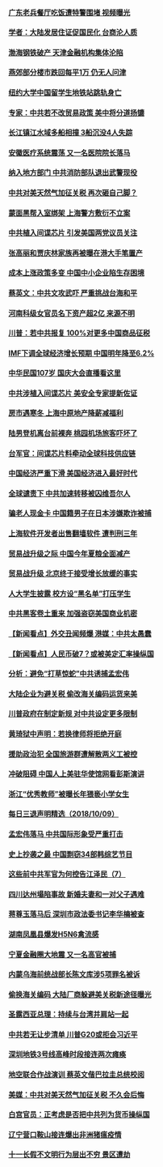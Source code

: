 
#### [广东老兵餐厅吃饭遭特警围堵 视频曝光](../pages/nsc413/n10773869.md?t=10101232) 

#### [学者：大陆发居住证促国民化 台商沦人质](../pages/nsc413/n10774258.md?t=10101232) 

#### [渤海钢铁破产 天津金融机构集体沦陷](../pages/nsc413/n10774037.md?t=10101232) 

#### [燕郊部分楼市跌回每平1万 仍无人问津](../pages/nsc413/n10774130.md?t=10101232) 

#### [纽约大学中国留学生地铁站跳轨身亡](../pages/nsc413/n10774048.md?t=10101232) 

#### [专家：中共若不改贸易政策 美中将分道扬镳](../pages/nsc413/n10773996.md?t=10101232) 

#### [长江镇江水域多船相撞 3船沉没4人失踪](../pages/nsc413/n10773731.md?t=10101232) 

#### [安徽医疗系统震荡 又一名医院院长落马](../pages/nsc413/n10773697.md?t=10101232) 

#### [纳入地方部门 中共消防部队退出武警现役](../pages/nsc413/n10773618.md?t=10101232) 

#### [中共对美天然气加征关税 再次砸自己脚？](../pages/nsc413/n10773364.md?t=10101232) 

#### [蒙面黑帮入室绑架 上海警方敷衍不立案](../pages/nsc413/n10773526.md?t=10101232) 

#### [中共植入间谍芯片 引发美国两党议员关注](../pages/nsc413/n10773424.md?t=10101232) 

#### [张高丽和贾庆林家族再被曝在港大手笔置产](../pages/nsc413/n10773483.md?t=10101232) 

#### [成本上涨政策多变 中国中小企业陷生存困境](../pages/nsc413/n10770785.md?t=10101232) 

#### [蔡英文：中共文攻武吓 严重挑战台海和平](../pages/nsc413/n10773370.md?t=10101232) 

#### [河南科级女官员名下资产超2亿 来源不明](../pages/nsc413/n10773300.md?t=10101232) 

#### [川普：若中共报复 100%对更多中国商品征税](../pages/nsc413/n10773067.md?t=10101232) 

#### [IMF下调全球经济增长预期 中国明年降至6.2%](../pages/nsc413/n10773349.md?t=10101232) 

#### [中华民国107岁 国庆大会直播看这里](../pages/nsc413/n10773259.md?t=10101232) 

#### [中共涉植入间谍芯片 美安全专家提新佐证](../pages/nsc413/n10773174.md?t=10101232) 

#### [房市遇寒冬 上海中原地产降薪减福利](../pages/nsc413/n10773166.md?t=10101232) 

#### [陆男登机离台前裸奔 桃园机场旅客吓坏了](../pages/nsc413/n10773115.md?t=10101232) 

#### [台军官：间谍芯片料牵动全球科技供应链](../pages/nsc413/n10772822.md?t=10101232) 

#### [中国经济严重下滑 美国经济进入最好时代](../pages/nsc413/n10772866.md?t=10101232) 

#### [全球谴责下 中共加速转移被囚维吾尔人](../pages/nsc413/n10773044.md?t=10101232) 

#### [骗老人现金卡 中国籍男子在日本涉嫌欺诈被捕](../pages/nsc413/n10773006.md?t=10101232) 

#### [上海软件开发者出售翻墙软件 遭判刑三年](../pages/nsc413/n10772897.md?t=10101232) 

#### [贸易战升级之际 中国今年夏粮全面减产](../pages/nsc413/n10772788.md?t=10101232) 

#### [贸易战升级 北京终于接受增长放缓的事实](../pages/nsc413/n10772868.md?t=10101232) 

#### [人大学生披露 校方设“黑名单”打压学生](../pages/nsc413/n10772943.md?t=10101232) 

#### [中共黑客卷土重来 加强盗窃美国商业机密](../pages/nsc413/n10772850.md?t=10101232) 

#### [【新闻看点】外交丑闻频爆 港媒：中共太愚蠢](../pages/nsc413/n10772588.md?t=10101232) 

#### [【新闻看点】人民币破7？或被美定汇率操纵国](../pages/nsc413/n10772384.md?t=10101232) 

#### [分析：避免“打草惊蛇”中共诱捕孟宏伟](../pages/nsc413/n10772428.md?t=10101232) 

#### [大陆企业为避关税 偷改海关编码运货来美](../pages/nsc413/n10772734.md?t=10101232) 

#### [川普政府在制定新规 对中共设定更多限制](../pages/nsc413/n10772785.md?t=10101232) 

#### [黄琦狱中声明：若换律师将拒绝开庭](../pages/nsc413/n10772769.md?t=10101232) 

#### [援助政治犯  全国旅游群遭解散两义工被控](../pages/nsc413/n10772413.md?t=10101232) 

#### [冲破阻碍 中国人上美驻华使馆网看彭斯演讲](../pages/nsc413/n10772524.md?t=10101232) 

#### [浙江“优秀教师”被曝长年猥亵小学女生](../pages/nsc413/n10772633.md?t=10101232) 

#### [每日三退声明精选（2018/10/09）](../pages/nsc413/n10772592.md?t=10101232) 

#### [孟宏伟落马 中共国际形象受严重打击](../pages/nsc413/n10772397.md?t=10101232) 

#### [史上抄袭之最 中国剽窃34部韩综艺节目](../pages/nsc413/n10772421.md?t=10101232) 

#### [这些前中共军官为何控告江泽民（7）](../pages/nsc413/n10770491.md?t=10101232) 

#### [四川达州塌陷事故 新婚夫妻和一对父子遇难](../pages/nsc413/n10771519.md?t=10101232) 


#### [蒋尊玉落马后 深圳市政法委书记李华楠被查](../pages/nsc413/n10771843.md?t=10101232) 

#### [湖南凤凰县爆发H5N6禽流感](../pages/nsc413/n10772132.md?t=10101232) 

#### [宁夏金融圈大地震 又一名高官被捕](../pages/nsc413/n10772041.md?t=10101232) 

#### [内蒙乌海前统战部长陈文库涉5项罪名被诉](../pages/nsc413/n10771968.md?t=10101232) 

#### [偷换海关编码 大陆厂商躲避美关税新途径曝光](../pages/nsc413/n10771682.md?t=10101232) 

#### [圣露西亚总理：持续与台湾并肩站一起](../pages/nsc413/n10771757.md?t=10101232) 

#### [中共若无让步清单 川普G20或拒会习近平](../pages/nsc413/n10771813.md?t=10101232) 

#### [深圳地铁3号线高峰时段接连两次瘫痪](../pages/nsc413/n10771576.md?t=10101232) 

#### [地空联合作战演训 蔡英文偕巴拉圭总统校阅](../pages/nsc413/n10771383.md?t=10101232) 

#### [美媒：中共对美天然气加征关税 不久会后悔](../pages/nsc413/n10771687.md?t=10101232) 

#### [白宫官员：正考虑是否把中共列为货币操纵国](../pages/nsc413/n10771113.md?t=10101232) 

#### [辽宁营口鞍山接连爆出非洲猪瘟疫情](../pages/nsc413/n10771646.md?t=10101232) 

#### [十一长假不文明行为层出不穷 景区遭劫](../pages/nsc413/n10771216.md?t=10101232) 

